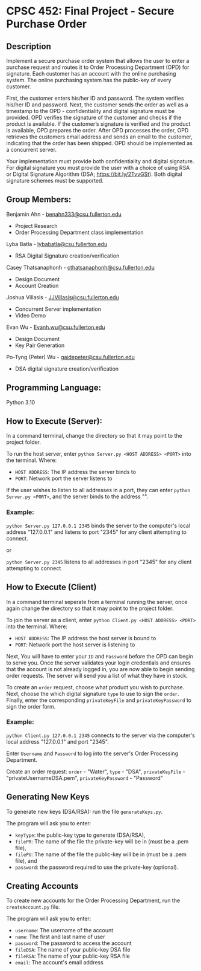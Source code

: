 # CPSC 452: Final Project - Secure Purchase Order
## Description
Implement a secure purchase order system that allows the user to enter a purchase request and routes it to Order Processing Department (OPD) for signature. Each customer has an account with the online purchasing system. The online purchasing system has the public-key of every customer.

First, the customer enters his/her ID and password. The system verifies his/her ID and password. Next, the customer sends the order as well as a timestamp to the OPD - confidentiality and digital signature must be provided. OPD verifies the signature of the customer and checks if the product is available. If the customer’s signature is verified and the product is available, OPD prepares the order. After OPD processes the order, OPD retrieves the customers email address and sends an email to the customer, indicating that the order has been shipped. OPD should be implemented as a concurrent server.

Your implementation must provide both confidentiality and digital signature. For digital signature you must provide the user with a choice of using RSA or Digital Signature Algorithm (DSA; https://bit.ly/2TvvGSt). Both digital signature schemes must be supported.

## Group Members:
Benjamin Ahn - benahn333@csu.fullerton.edu
- Project Research
- Order Processing Department class implementation

Lyba Batla - lybabatla@csu.fullerton.edu
- RSA Digital Signature creation/verification

Casey Thatsanaphonh - cthatsanaphonh@csu.fullerton.edu
- Design Document
- Account Creation

Joshua Villasis - JJVillasis@csu.fullerton.edu
- Concurrent Server implementation
- Video Demo

Evan Wu - Evanh.wu@csu.fullerton.edu
- Design Document
- Key Pair Generation

Po-Tyng (Peter) Wu - gaidepeter@csu.fullerton.edu
- DSA digital signature creation/verification

## Programming Language:
Python 3.10

## How to Execute (Server):
In a command terminal, change the directory so that it may point to the project folder.

To run the host server, enter `python Server.py <HOST ADDRESS> <PORT>` into the terminal. Where:
- `HOST ADDRESS`: The IP address the server binds to
- `PORT`: Network port the server listens to

If the user wishes to listen to all addresses in a port, they can enter `python Server.py <PORT>`, and the server binds to the address "".

### Example: 
`python Server.py 127.0.0.1 2345` binds the server to the computer's local address "127.0.0.1" and listens to port "2345" for any client attempting to connect.

or 

`python Server.py 2345` listens to all addresses in port "2345" for any client attempting to connect

## How to Execute (Client)
In a command terminal seperate from a terminal running the server,  once again change the directory so that it may point to the project folder.

To join the server as a client, enter `python Client.py <HOST ADDRESS> <PORT>` into the terminal. Where:
- `HOST ADDRESS`: The IP address the host server is bound to
- `PORT`: Network port the host server is listening to

Next, You will have to enter your `ID` and `Password` before the OPD can begin to serve you. Once the server validates your login credentials and ensures that the account is not already logged in, you are now able to begin sending order requests. The server will send you a list of what they have in stock.

To create an `order` request, choose what product you wish to purchase. Next, choose the which digital signature `type` to use to sign the `order`. Finally, enter the corresponding `privateKeyFile` and `privateKeyPassword` to sign the order form.

### Example: 
`python Client.py 127.0.0.1 2345` connects to the server via the computer's local address "127.0.0.1" and  port "2345".

Enter `Username` and `Password` to log into the server's Order Processing Department.

Create an order request: `order` - "Water", `type` - "DSA", `privateKeyFile` - "privateUsernameDSA.pem", `privateKeyPassword` - "Password"

## Generating New Keys
To generate new keys (DSA/RSA): run the file `generateKeys.py`.

The program will ask you to enter: 
- `keyType`: the public-key type to generate (DSA/RSA), 
- `filePR`: The name of the file the private-key will be in (must be a .pem file), 
- `filePU`: The name of the file the public-key will be in (must be a .pem file), and 
- `password`: the password required to use the private-key (optional).

## Creating Accounts
To create new accounts for the Order Processing Department, run the `createAccount.py` file.

The program will ask you to enter: 
- `username`: The username of the account
- `name`: The first and last name of user
- `password`: The password to access the account
- `fileDSA`: The name of your public-key DSA file
- `fileRSA`: The name of your public-key RSA file
- `email`: The account's email address
